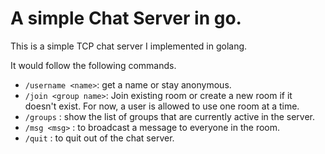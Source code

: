 # A simple Chat Server in go.

This is a simple TCP chat server I implemented in golang.

It would follow the following commands.


- `/username <name>`: get a name or stay anonymous.
- `/join <group name>`: Join existing room or create a new room if it doesn't exist. For now, a user is allowed to use one room at a time.
- `/groups` : show the list of groups that are currently active in the server.
- `/msg <msg>` : to broadcast a message to everyone in the room.
- `/quit` : to quit out of the chat server.
